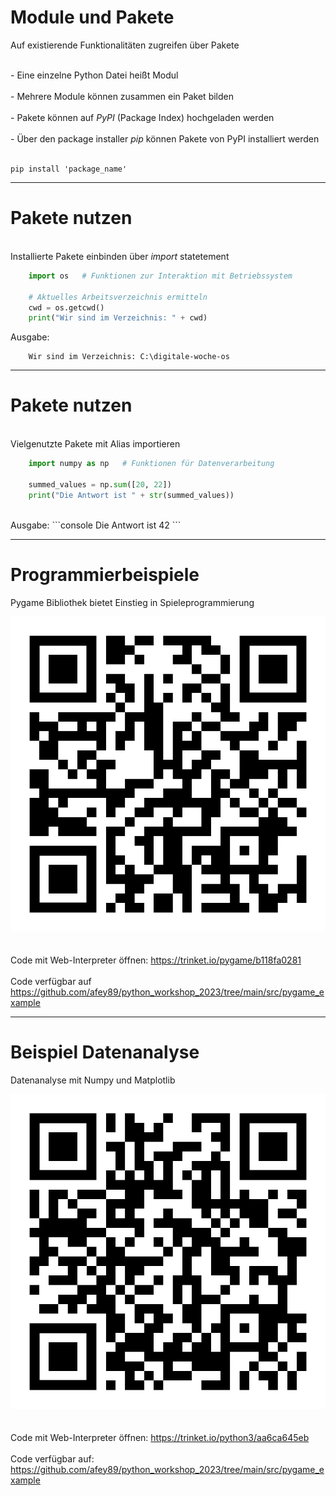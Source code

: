 # Module und Pakete
Auf existierende Funktionalitäten zugreifen über Pakete

<br/>
- Eine einzelne Python Datei heißt Modul
<br/>
<br/>
- Mehrere Module können zusammen ein Paket bilden
<br/>
<br/>
- Pakete können auf <em>PyPI</em> (Package Index) hochgeladen werden
<br/>
<br/>
- Über den package installer <em>pip</em> können Pakete von PyPI installiert werden
<br/>
<br/>

```console
pip install 'package_name'
```

---

# Pakete nutzen
<br/>
Installierte Pakete einbinden über <em>import</em> statetement

```py
    import os   # Funktionen zur Interaktion mit Betriebssystem
    
    # Aktuelles Arbeitsverzeichnis ermitteln
    cwd = os.getcwd()
    print("Wir sind im Verzeichnis: " + cwd)
```

Ausgabe:

```console
    Wir sind im Verzeichnis: C:\digitale-woche-os
```

---


# Pakete nutzen
<br/>
Vielgenutzte Pakete mit Alias importieren
<br/>

```py
    import numpy as np   # Funktionen für Datenverarbeitung
    
    summed_values = np.sum([20, 22])
    print("Die Antwort ist " + str(summed_values))
```

<br/>
Ausgabe:
```console
    Die Antwort ist 42
```

---

# Programmierbeispiele
Pygame Bibliothek bietet Einstieg in Spieleprogrammierung

<img src="public/qr-code_pygame.png" alt = "QR pygame" class = "qr_code"/>
<br/>
<br/>
<br/>
Code mit Web-Interpreter öffnen: <a href = "https://trinket.io/pygame/b118fa0281"> https://trinket.io/pygame/b118fa0281 </a>

<br/>
<br/>
Code verfügbar auf <br/>
 <a href = "https://github.com/afey89/python_workshop_2023/tree/main/src/pygame_example"> https://github.com/afey89/python_workshop_2023/tree/main/src/pygame_example </a>

---

# Beispiel Datenanalyse
Datenanalyse mit Numpy und Matplotlib

<img src="public/qr-code_data_analysis.png" alt = "QR data analysis" class = "qr_code"/>
<br/>
<br/>
<br/>
Code mit Web-Interpreter öffnen: <a href = "https://trinket.io/python3/aa6ca645eb"> https://trinket.io/python3/aa6ca645eb </a>

<br/>
<br/>
Code verfügbar auf: <br/>
 <a href = "https://github.com/afey89/python_workshop_2023/tree/main/src/pygame_example"> https://github.com/afey89/python_workshop_2023/tree/main/src/pygame_example </a>